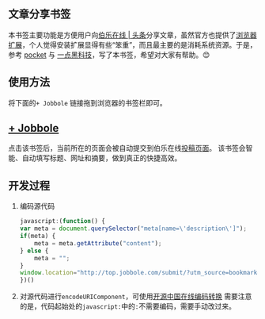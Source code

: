 ## 文章分享书签

本书签主要功能是方便用户向[伯乐在线 | 头条](http://top.jobbole.com/)分享文章，虽然官方也提供了[浏览器扩展](http://blog.jobbole.com/93269/)，个人觉得安装扩展显得有些“笨重”，而且最主要的是消耗系统资源。于是，参考 [pocket](https://getpocket.com/add) 与 [一点黑科技](https://1.qinghuai.org/stories/new)，写了本书签，希望对大家有帮助。😊

## 使用方法

将下面的`+ Jobbole` 链接拖到浏览器的书签栏即可。

<h2>
<a href="javascript:(function()%20%7Bvar%20meta%20%3D%20document.querySelector(%22meta%5Bname%3D%5C'description%5C'%5D%22)%3B%20if(meta)%20%7Bmeta%20%3D%20meta.getAttribute(%22content%22)%3B%20%7D%20else%20%7Bmeta%20%3D%20%22%22%3B%20%7D%20window.location%3D%22http%3A%2F%2Ftop.jobbole.com%2Fsubmit%2F%3Futm_source%3Dbookmark%26utm_medium%3DtoolBar%26source%3D%22%2BencodeURIComponent(document.location)%2B%22%26title%3D%22%2BencodeURIComponent(document.title)%2B%22%26excerpt%3D%22%2BencodeURIComponent(meta)%3B%20%7D)()%0A">+ Jobbole</a>
</h2>

点击该书签后，当前所在的页面会被自动提交到伯乐在线[投稿页面](http://top.jobbole.com/submit/)。
该书签会智能、自动填写标题、网址和摘要，做到真正的快捷高效。

## 开发过程

1. 编码源代码

    ```javascript
    javascript:(function() {
    var meta = document.querySelector("meta[name=\'description\']");
    if(meta) {
        meta = meta.getAttribute("content");
    } else {
        meta = "";
    }
    window.location="http://top.jobbole.com/submit/?utm_source=bookmark&utm_medium=toolBar&source="+encodeURIComponent(document.location)+"&title="+encodeURIComponent(document.title)+"&excerpt="+encodeURIComponent(meta);
    })()
    ```

2. 对源代码进行`encodeURIComponent`，可使用[开源中国在线编码转换](http://tool.oschina.net/encode?type=4)
    需要注意的是，代码起始处的`javascript:`中的`:`不需要编码，需要手动改过来。
